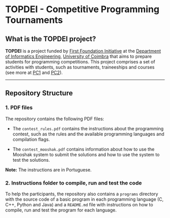 # TOPDEI - Competitive Programming Tournaments

## What is the TOPDEI project?

__TOPDEI__ is a project funded by [First Foundation Initiative](https://dei.uc.pt/FirstFoundation/) at the [Department of Informatics Engineering](https://www.uc.pt/fctuc/dei/), [University of Coimbra](https://www.uc.pt/) that aims to prepare students for programming competitions. This project comprises a set of activities with students, such as tournaments, traineeships and courses (see more at [PC1](https://apps.uc.pt/courses/PT/course/9781) and [PC2](https://apps.uc.pt/courses/PT/course/10241)).

---

## Repository Structure

### 1. PDF files

The repository contains the following PDF files:

- The `contest_rules.pdf` contains the instructions about the programming contest, such as the rules and the available programming languages and compilation flags.

- The `contest_mooshak.pdf` contains information about how to use the Mooshak system to submit the solutions and how to use the system to test the solutions.

__Note:__ The instructions are in Portuguese.

### 2. Instructions folder to compile, run and test the code

To help the participants, the repository also contains a `programs` directory with the source code of a basic program in each programming language (C, C++, Python and Java) and a `README.md` file with instructions on how to compile, run and test the program for each language.
